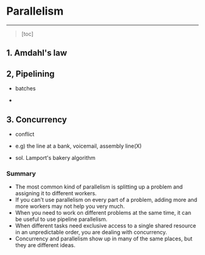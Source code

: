 # Parallelism

------

> [toc]



## 1. Amdahl's law





## 2, Pipelining

- batches

- 



## 3. Concurrency

- conflict

- e.g) the line at a bank, voicemail, assembly line(X)

- sol. Lamport's bakery algorithm



### Summary

- The most common kind of parallelism is splitting up a problem and assigning it to different workers.
- If you can't use parallelism on every part of a problem, adding more and more workers may not help you very much.
- When you need to work on different problems at the same time, it can be useful to use pipeline parallelism.
- When different tasks need exclusive access to a single shared resource in an unpredictable order, you are dealing with concurrency.
- Concurrency and parallelism show up in many of the same places, but they are different ideas.




